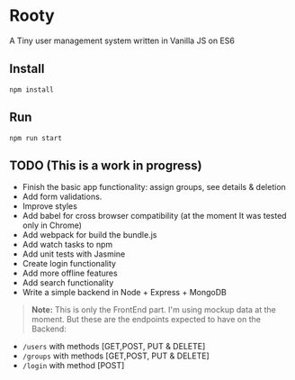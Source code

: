 # Rooty

A Tiny user management system written in Vanilla JS on ES6


## Install 

```
npm install
```

## Run

```
npm run start
```

## TODO (This is a work in progress)

- Finish the basic app functionality: assign groups, see details & deletion
- Add form validations.
- Improve styles
- Add babel for cross browser compatibility (at the moment It was tested only in Chrome) 
- Add webpack for build the bundle.js
- Add watch tasks to npm
- Add unit tests with Jasmine
- Create login functionality 
- Add more offline features 
- Add search functionality  
- Write a simple backend in Node + Express + MongoDB



> **Note:** 
> This is only the FrontEnd part. I'm using mockup data at the moment. But these are the endpoints expected to have on the Backend:

- `/users` with methods [GET,POST, PUT & DELETE]
- `/groups` with methods [GET,POST, PUT & DELETE]
- `/login` with method [POST]
